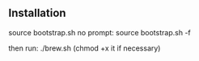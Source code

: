 ## Installation

source bootstrap.sh
no prompt: source bootstrap.sh -f

then run:
./brew.sh (chmod +x it if necessary)
